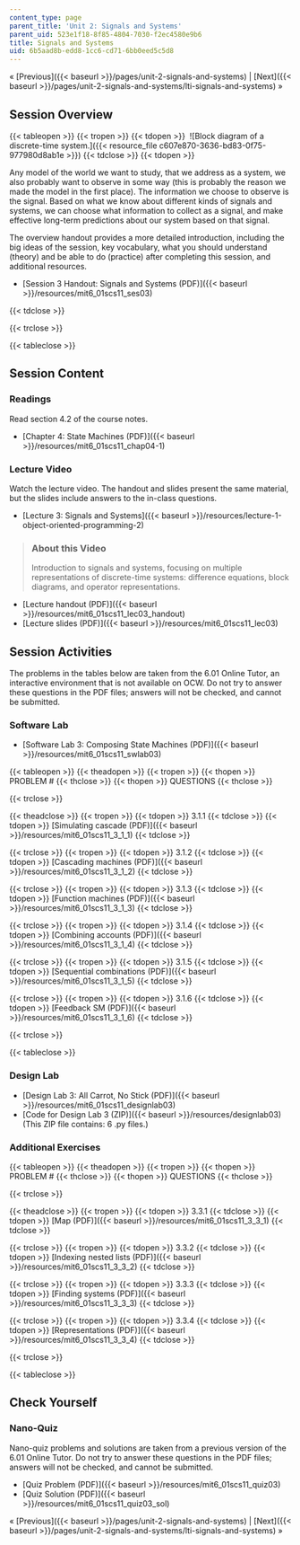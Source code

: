 ```yaml
---
content_type: page
parent_title: 'Unit 2: Signals and Systems'
parent_uid: 523e1f18-8f85-4804-7030-f2ec4580e9b6
title: Signals and Systems
uid: 6b5aad8b-edd8-1cc6-cd71-6bb0eed5c5d8
---
```


« [Previous]({{< baseurl >}}/pages/unit-2-signals-and-systems) | [Next]({{< baseurl >}}/pages/unit-2-signals-and-systems/lti-signals-and-systems) »

Session Overview
----------------

{{< tableopen >}}
{{< tropen >}}
{{< tdopen >}}
 ![Block diagram of a discrete-time system.]({{< resource_file c607e870-3636-bd83-0f75-977980d8ab1e >}})
{{< tdclose >}}
{{< tdopen >}}


Any model of the world we want to study, that we address as a system, we also probably want to observe in some way (this is probably the reason we made the model in the first place). The information we choose to observe is the signal. Based on what we know about different kinds of signals and systems, we can choose what information to collect as a signal, and make effective long-term predictions about our system based on that signal.

The overview handout provides a more detailed introduction, including the big ideas of the session, key vocabulary, what you should understand (theory) and be able to do (practice) after completing this session, and additional resources.

*   [Session 3 Handout: Signals and Systems (PDF)]({{< baseurl >}}/resources/mit6_01scs11_ses03)


{{< tdclose >}}

{{< trclose >}}

{{< tableclose >}}

Session Content
---------------

### Readings

Read section 4.2 of the course notes.

*   [Chapter 4: State Machines (PDF)]({{< baseurl >}}/resources/mit6_01scs11_chap04-1)

### Lecture Video

Watch the lecture video. The handout and slides present the same material, but the slides include answers to the in-class questions.

*   [Lecture 3: Signals and Systems]({{< baseurl >}}/resources/lecture-1-object-oriented-programming-2)

> ### About this Video
> 
> Introduction to signals and systems, focusing on multiple representations of discrete-time systems: difference equations, block diagrams, and operator representations.

*   [Lecture handout (PDF)]({{< baseurl >}}/resources/mit6_01scs11_lec03_handout)
*   [Lecture slides (PDF)]({{< baseurl >}}/resources/mit6_01scs11_lec03)

Session Activities
------------------

The problems in the tables below are taken from the 6.01 Online Tutor, an interactive environment that is not available on OCW. Do not try to answer these questions in the PDF files; answers will not be checked, and cannot be submitted.

### Software Lab

*   [Software Lab 3: Composing State Machines (PDF)]({{< baseurl >}}/resources/mit6_01scs11_swlab03)

{{< tableopen >}}
{{< theadopen >}}
{{< tropen >}}
{{< thopen >}}
PROBLEM #
{{< thclose >}}
{{< thopen >}}
QUESTIONS
{{< thclose >}}

{{< trclose >}}

{{< theadclose >}}
{{< tropen >}}
{{< tdopen >}}
3.1.1
{{< tdclose >}}
{{< tdopen >}}
[Simulating cascade (PDF)]({{< baseurl >}}/resources/mit6_01scs11_3_1_1)
{{< tdclose >}}

{{< trclose >}}
{{< tropen >}}
{{< tdopen >}}
3.1.2
{{< tdclose >}}
{{< tdopen >}}
[Cascading machines (PDF)]({{< baseurl >}}/resources/mit6_01scs11_3_1_2)
{{< tdclose >}}

{{< trclose >}}
{{< tropen >}}
{{< tdopen >}}
3.1.3
{{< tdclose >}}
{{< tdopen >}}
[Function machines (PDF)]({{< baseurl >}}/resources/mit6_01scs11_3_1_3)
{{< tdclose >}}

{{< trclose >}}
{{< tropen >}}
{{< tdopen >}}
3.1.4
{{< tdclose >}}
{{< tdopen >}}
[Combining accounts (PDF)]({{< baseurl >}}/resources/mit6_01scs11_3_1_4)
{{< tdclose >}}

{{< trclose >}}
{{< tropen >}}
{{< tdopen >}}
3.1.5
{{< tdclose >}}
{{< tdopen >}}
[Sequential combinations (PDF)]({{< baseurl >}}/resources/mit6_01scs11_3_1_5)
{{< tdclose >}}

{{< trclose >}}
{{< tropen >}}
{{< tdopen >}}
3.1.6
{{< tdclose >}}
{{< tdopen >}}
[Feedback SM (PDF)]({{< baseurl >}}/resources/mit6_01scs11_3_1_6)
{{< tdclose >}}

{{< trclose >}}

{{< tableclose >}}

### Design Lab

*   [Design Lab 3: All Carrot, No Stick (PDF)]({{< baseurl >}}/resources/mit6_01scs11_designlab03)
*   [Code for Design Lab 3 (ZIP)]({{< baseurl >}}/resources/designlab03) (This ZIP file contains: 6 .py files.)

### Additional Exercises

{{< tableopen >}}
{{< theadopen >}}
{{< tropen >}}
{{< thopen >}}
PROBLEM #
{{< thclose >}}
{{< thopen >}}
QUESTIONS
{{< thclose >}}

{{< trclose >}}

{{< theadclose >}}
{{< tropen >}}
{{< tdopen >}}
3.3.1
{{< tdclose >}}
{{< tdopen >}}
[Map (PDF)]({{< baseurl >}}/resources/mit6_01scs11_3_3_1)
{{< tdclose >}}

{{< trclose >}}
{{< tropen >}}
{{< tdopen >}}
3.3.2
{{< tdclose >}}
{{< tdopen >}}
[Indexing nested lists (PDF)]({{< baseurl >}}/resources/mit6_01scs11_3_3_2)
{{< tdclose >}}

{{< trclose >}}
{{< tropen >}}
{{< tdopen >}}
3.3.3
{{< tdclose >}}
{{< tdopen >}}
[Finding systems (PDF)]({{< baseurl >}}/resources/mit6_01scs11_3_3_3)
{{< tdclose >}}

{{< trclose >}}
{{< tropen >}}
{{< tdopen >}}
3.3.4
{{< tdclose >}}
{{< tdopen >}}
[Representations (PDF)]({{< baseurl >}}/resources/mit6_01scs11_3_3_4)
{{< tdclose >}}

{{< trclose >}}

{{< tableclose >}}

Check Yourself
--------------

### Nano-Quiz

Nano-quiz problems and solutions are taken from a previous version of the 6.01 Online Tutor. Do not try to answer these questions in the PDF files; answers will not be checked, and cannot be submitted.

*   [Quiz Problem (PDF)]({{< baseurl >}}/resources/mit6_01scs11_quiz03)
*   [Quiz Solution (PDF)]({{< baseurl >}}/resources/mit6_01scs11_quiz03_sol)

« [Previous]({{< baseurl >}}/pages/unit-2-signals-and-systems) | [Next]({{< baseurl >}}/pages/unit-2-signals-and-systems/lti-signals-and-systems) »